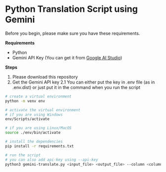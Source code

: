 # Python Translation Script using Gemini


Before you begin, please make sure you have these requirements.

**Requirements**
* Python
* Gemini API Key (You can get it from [Google AI Studio](https://aistudio.google.com/))

**Steps**
1. Please download this repository
2. Get the Gemini API key
    2.1 You can either put the key in .env file (as in .env.dist) or just put it in the command when you run the script
```bash
# create a virtual environment
python -m venv env

# activate the virtual environment
# if you are using Windows
env/Scripts/activate

# if you are using Linux/MacOS
source ./env/bin/activate

# install the dependencies
pip install -r requirements.txt

# run the script
# you can also add api-key using --api-key
python3 gemini-translate.py <input_file> <output_file> --column <column_name_to_translate>
```